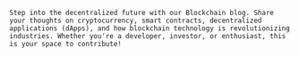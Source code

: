 

`Step into the decentralized future with our Blockchain blog. Share your thoughts on cryptocurrency, smart contracts, decentralized applications (dApps), and how blockchain technology is revolutionizing industries. Whether you're a developer, investor, or enthusiast, this is your space to contribute!`
